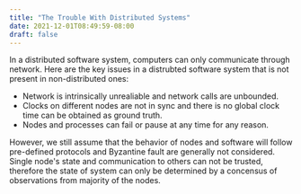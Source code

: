 ```yaml
---
title: "The Trouble With Distributed Systems"
date: 2021-12-01T08:49:59-08:00
draft: false
---
```

In a distributed software system, computers can only communicate through network. Here are the key issues in a distrubted software system that is not present in non-distributed ones:

- Network is intrinsically unrealiable and network calls are unbounded.
- Clocks on different nodes are not in sync and there is no global clock time can be obtained as ground truth.
- Nodes and processes can fail or pause at any time for any reason.

However, we still assume that the behavior of nodes and software will follow pre-defined protocols and Byzantine fault are generally not considered. Single node's state and communication to others can not be trusted, therefore the state of system can only be determined by a concensus of observations from majority of the nodes.

